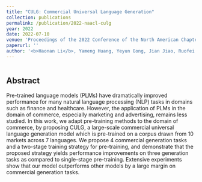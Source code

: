 ```yaml
---
title: "CULG: Commercial Universal Language Generation"
collection: publications
permalink: /publication/2022-naacl-culg
year: 2022
date: 2022-07-10
venue: 'Proceedings of the 2022 Conference of the North American Chapter of the Association for Computational Linguistics: Human Language Technologies (NAACL-HLT), Industry Track'
paperurl: ''
author: '<b>Haonan Li</b>, Yameng Huang, Yeyun Gong, Jian Jiao, Ruofei Zhang, Timothy Baldwin, Nan Duan'
---
```


```

```

## Abstract
Pre-trained language models (PLMs) have dramatically improved performance for many natural language processing (NLP) tasks in domains such as finance and healthcare.
However, the application of PLMs in the domain of commerce, especially marketing and advertising, remains less studied.
In this work, we adapt pre-training methods to the domain of commerce, by proposing CULG, a large-scale commercial universal language generation model which is pre-trained on a corpus drawn from 10 markets across 7 languages.
We propose 4 commercial generation tasks and a two-stage training strategy for pre-training, and demonstrate that the proposed strategy yields performance improvements on three generation tasks as compared to single-stage pre-training.
Extensive experiments show that our model outperforms other models by a large margin on commercial generation tasks.

